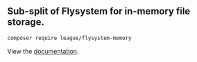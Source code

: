 ## Sub-split of Flysystem for in-memory file storage.

```bash
composer require league/flysystem-memory
```

View the [documentation](https://flysystem.thephpleague.com/v2/docs/adapter/in-memory/).
